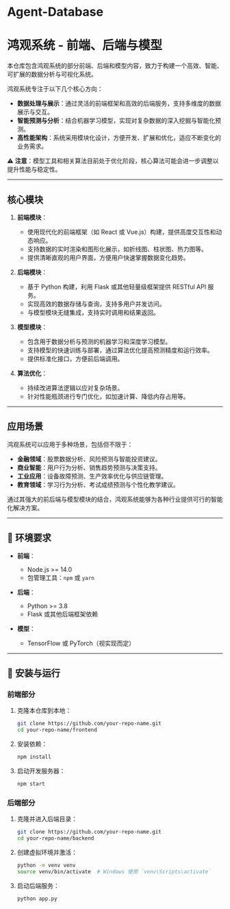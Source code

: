 # Agent-Database

# 鸿观系统 - 前端、后端与模型

本仓库包含鸿观系统的部分前端、后端和模型内容，致力于构建一个高效、智能、可扩展的数据分析与可视化系统。

鸿观系统专注于以下几个核心方向：

- **数据处理与展示**：通过灵活的前端框架和高效的后端服务，支持多维度的数据展示与交互。
- **智能预测与分析**：结合机器学习模型，实现对复杂数据的深入挖掘与智能化预测。
- **高性能架构**：系统采用模块化设计，方便开发、扩展和优化，适应不断变化的业务需求。

⚠ **注意**：模型工具和相关算法目前处于优化阶段，核心算法可能会进一步调整以提升性能与稳定性。

---

## 核心模块

1. **前端模块**：
   - 使用现代化的前端框架（如 React 或 Vue.js）构建，提供高度交互性和动态响应。
   - 支持数据的实时渲染和图形化展示，如折线图、柱状图、热力图等。
   - 提供清晰直观的用户界面，方便用户快速掌握数据变化趋势。

2. **后端模块**：
   - 基于 Python 构建，利用 Flask 或其他轻量级框架提供 RESTful API 服务。
   - 实现高效的数据存储与查询，支持多用户并发访问。
   - 与模型模块无缝集成，支持实时调用和结果返回。

3. **模型模块**：
   - 包含用于数据分析与预测的机器学习和深度学习模型。
   - 支持模型的快速训练与部署，通过算法优化提高预测精度和运行效率。
   - 提供标准化接口，方便前后端调用。

4. **算法优化**：
   - 持续改进算法逻辑以应对复杂场景。
   - 针对性能瓶颈进行专门优化，如加速计算、降低内存占用等。

---

## 应用场景

鸿观系统可以应用于多种场景，包括但不限于：

- **金融领域**：股票数据分析、风险预测与智能投资建议。
- **商业智能**：用户行为分析、销售趋势预测与决策支持。
- **工业应用**：设备故障预测、生产效率优化与供应链管理。
- **教育领域**：学习行为分析、考试成绩预测与个性化教学建议。

通过其强大的前后端与模型模块的结合，鸿观系统能够为各种行业提供可行的智能化解决方案。


---

## 🔧 环境要求

- **前端**：
  - Node.js >= 14.0
  - 包管理工具：`npm` 或 `yarn`

- **后端**：
  - Python >= 3.8
  - Flask 或其他后端框架依赖

- **模型**：
  - TensorFlow 或 PyTorch（视实现而定）

---

## 🚀 安装与运行

### 前端部分

1. 克隆本仓库到本地：
   ```bash
   git clone https://github.com/your-repo-name.git
   cd your-repo-name/frontend


2. 安装依赖：
   ```bash
   npm install


3. 启动开发服务器：
   ```bash
   npm start

### 后端部分

1. 克隆并进入后端目录：
   ```bash
   git clone https://github.com/your-repo-name.git
   cd your-repo-name/backend
   
2. 创建虚拟环境并激活：
   ```bash
   python -m venv venv
   source venv/bin/activate  # Windows 使用 `venv\Scripts\activate`

3. 启动后端服务：
   ```bash
   python app.py




